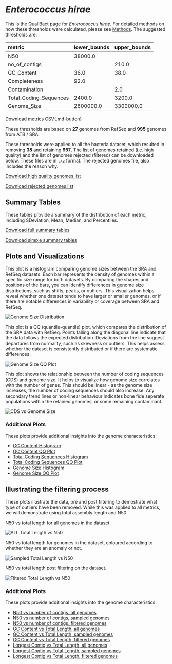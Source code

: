 # *Enterococcus hirae*

This is the QualiBact page for *Enterococcus hirae*. For detailed methods on how these thresholds were calculated, please see [Methods](../../methods.md).
The suggested thresholds are: 

| metric                 | lower_bounds   | upper_bounds   |
|:-----------------------|:---------------|:---------------|
| N50                    | 38000.0        |                |
| no_of_contigs          |                | 210.0          |
| GC_Content             | 36.0           | 38.0           |
| Completeness           | 92.0           |                |
| Contamination          |                | 2.0            |
| Total_Coding_Sequences | 2400.0         | 3200.0         |
| Genome_Size            | 2600000.0      | 3300000.0      |

[Download metrics CSV](Enterococcus_hirae_metrics.csv){.md-button}


These thresholds are based on **27** genomes from RefSeq and **995** genomes from ATB / SRA.

These thresholds were applied to all the bacteria dataset, which resulted in removing **38** and retaining **957**.
The list of genomes retained (i.e. high quality) and the list of genomes rejected (filtered) can be downloaded below. These files are in `.xz` format. The rejected genomes file, also includes the reason why.

[Download high quality genomes list](Enterococcus_hirae_high_quality_genomes.csv.xz)


[Download rejected genomes list](Enterococcus_hirae_filtered_out_genomes.csv.xz)



## Summary Tables
These tables provide a summary of the distribution of each metric, including SDeviation, Mean, Median, and Percentiles.

[Download full summary tables](summary.csv)

[Download simple summary tables](selected_summary.csv)

## Plots and Visualizations

This plot is a histogram comparing genome sizes between the SRA and RefSeq datasets. Each bar represents the density of genomes within a specific size range for both datasets. By comparing the shapes and positions of the bars, you can identify differences in genome size distributions, such as shifts, peaks, or outliers. This visualization helps reveal whether one dataset tends to have larger or smaller genomes, or if there are notable differences in variability or coverage between SRA and RefSeq.

![Genome Size Distribution](Genome_Size_refseq_histogram_kde.png)

This plot is a QQ (quantile-quantile) plot, which compares the distribution of the SRA data with RefSeq. Points falling along the diagonal line indicate that the data follows the expected distribution. Deviations from the line suggest departures from normality, such as skewness or outliers. This helps assess whether the dataset is consistently distributed or if there are systematic differences.

![Genome Size QQ Plot](Genome_Size_refseq_qqplot.png)

This plot shows the relationship between the number of coding sequences (CDS) and genome size. It helps to visualize how genome size correlates with the number of genes. This should be linear - as the genome size increases, the number of coding sequences should also increase. Any secondary trend lines or non-linear behaviour indicates bone fide seperate populations within the retained genomes, or some remaining contaminant. 

![CDS vs Genome Size](Enterococcus_hirae_CDS_vs_Genome_Size.png)

### Additional Plots

These plots provide additional insights into the genome characteristics:

- [GC Content Histogram](GC_Content_refseq_histogram_kde.png)
- [GC Content QQ Plot](GC_Content_refseq_qqplot.png)
- [Total Coding Sequences Histogram](Total_Coding_Sequences_refseq_histogram_kde.png)
- [Total Coding Sequences QQ Plot](Total_Coding_Sequences_refseq_qqplot.png)
- [Genome Size Histogram](Genome_Size_refseq_histogram_kde.png)
- [Genome Size QQ Plot](Genome_Size_refseq_qqplot.png)
## Illustrating the filtering process
These plots illustrate the data, pre and post filtering to demostrate what type of outliers have been removed. While this was applied to all metrics, we will demonstrate using total assembly length and N50.

N50 vs total length for all genomes in the dataset.

![ALL Total Length vs N50](Enterococcus_hirae_all_total_length_N50.png)

N50 vs total length for genomes in the dataset, coloured according to whether they are an anomaly or not.

![Sampled Total Length vs N50](Enterococcus_hirae_sample_total_length_N50.png)

N50 vs total length post filtering on the dataset.

![Filtered Total Length vs N50](Enterococcus_hirae_filt_total_length_N50.png)

### Additional Plots

These plots provide additional insights into the genome characteristics:

- [N50 vs number of contigs, all genomes](Enterococcus_hirae_all_N50_number.png)
- [N50 vs number of contigs, sampled genomes](Enterococcus_hirae_sample_N50_number.png)
- [N50 vs number of contigs, filtered genomes](Enterococcus_hirae_filt_N50_number.png)
- [GC Content vs Total Length, all genomes](Enterococcus_hirae_all_total_length_GC_Content.png)
- [GC Content vs Total Length, sampled genomes](Enterococcus_hirae_sample_total_length_GC_Content.png)
- [GC Content vs Total Length, filtered genomes](Enterococcus_hirae_filt_total_length_GC_Content.png)
- [Longest Contig vs Total Length, all genomes](Enterococcus_hirae_all_total_length_longest.png)
- [Longest Contig vs Total Length, sampled genomes](Enterococcus_hirae_sample_total_length_longest.png)
- [Longest Contig vs Total Length, filtered genomes](Enterococcus_hirae_filt_total_length_longest.png)
